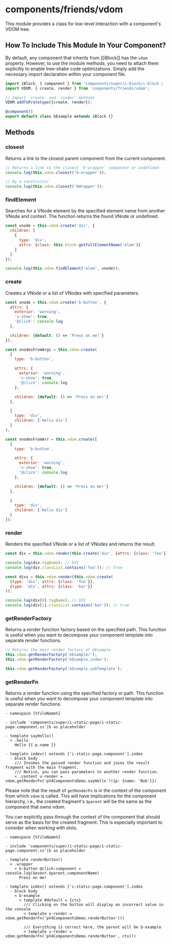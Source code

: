 # components/friends/vdom

This module provides a class for low-level interaction with a component's VDOM tree.

## How To Include This Module In Your Component?

By default, any component that inherits from [[iBlock]] has the `vdom` property.
However, to use the module methods, you need to attach them explicitly to enable tree-shake code optimizations.
Simply add the necessary import declaration within your component file.

```typescript
import iBlock, { component } from 'components/super/i-block/i-block';
import VDOM, { create, render } from 'components/friends/vdom';

// Import `create` and `render` methods
VDOM.addToPrototype({create, render});

@component()
export default class bExample extends iBlock {}
```

## Methods

### closest

Returns a link to the closest parent component from the current component.

```js
// Returns a link to the closest `b-wrapper` component or undefined
console.log(this.vdom.closest('b-wrapper'));

// By a constructor
console.log(this.vdom.closest('bWrapper'));
```

### findElement

Searches for a VNode element by the specified element name from another VNode and context.
The function returns the found VNode or undefined.

```js
const vnode = this.vdom.create('div', {
  children: [
    {
      type: 'div',
      attrs: {class: this.block.getFullElementName('elem')}
    }
  ]
});

console.log(this.vdom.findElement('elem', vnode));
```

### create

Creates a VNode or a list of VNodes with specified parameters.

```js
const vnode = this.vdom.create('b-button', {
  attrs: {
    exterior: 'warning',
    'v-show': true,
    '@click': console.log
  },

  children: {default: () => 'Press on me!'}
});

const vnodesFromArgs = this.vdom.create(
  {
    type: 'b-button',

    attrs: {
      exterior: 'warning',
      'v-show': true,
      '@click': console.log
    },

    children: {default: () => 'Press on me!'}
  },

  {
    type: 'div',
    children: ['Hello div']
  }
);

const vnodesFromArr = this.vdom.create([
  {
    type: 'b-button',

    attrs: {
      exterior: 'warning',
      'v-show': true,
      '@click': console.log
    },

    children: {default: () => 'Press on me!'}
  },

  {
    type: 'div',
    children: ['Hello div']
  }
]);
```

### render

Renders the specified VNode or a list of VNodes and returns the result.

```js
const div = this.vdom.render(this.create('div', {attrs: {class: 'foo'}}));

console.log(div.tagName); // DIV
console.log(div.classList.contains('foo')); // true

const divs = this.vdom.render(this.vdom.create(
  {type: 'div', attrs: {class: 'foo'}},
  {type: 'div', attrs: {class: 'bar'}}
));

console.log(div[0].tagName); // DIV
console.log(div[1].classList.contains('bar')); // true
```

### getRenderFactory

Returns a render function factory based on the specified path.
This function is useful when you want to decompose your component template into separate render functions.

```js
// Returns the main render factory of bExample
this.vdom.getRenderFactory('bExample/');
this.vdom.getRenderFactory('bExample.index');

this.vdom.getRenderFactory('bExample.subTemplate');
```

### getRenderFn

Returns a render function using the specified factory or path.
This function is useful when you want to decompose your component template into separate render functions.

```
- namespace [%fileName%]

- include 'components/super/i-static-page/i-static-page.component.ss'|b as placeholder

- template sayHello()
  < .hello
    Hello {{ p.name }}

- template index() extends ['i-static-page.component'].index
  - block body
    /// Invokes the passed render function and joins the result fragment with the main fragment.
    /// Notice, you can pass parameters to another render function.
    < .content v-render = vdom.getRenderFn('pV4ComponentsDemo.sayHello')({p: {name: 'Bob'}})
```

Please note that the result of `getRenderFn` is in the context of the component from which `vdom` is called.
This will have implications for the component hierarchy, i.e.,
the created fragment's `$parent` will be the same as the component that owns vdom.

You can explicitly pass through the context of the component that should serve as the basis for the created fragment.
This is especially important to consider when working with slots.

```
- namespace [%fileName%]

- include 'components/super/i-static-page/i-static-page.component.ss'|b as placeholder

- template renderButton()
  < .wrapper
    < b-button @click:component = console.log($event.$parent.componentName)
      Press on me!

- template index() extends ['i-static-page.component'].index
  - block body
    < b-example
      < template #default = {ctx}
        /// Clicking on the button will display an incorrect value in the console
        < template v-render = vdom.getRenderFn('pV4ComponentsDemo.renderButton')()

        /// Everything is correct here, the parent will be b-example
        < template v-render = vdom.getRenderFn('pV4ComponentsDemo.renderButton', ctx)()
```
